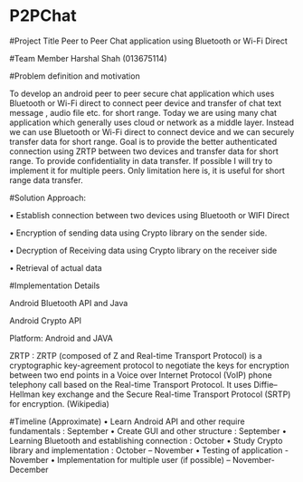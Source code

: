 # P2PChat



#Project Title
Peer to Peer Chat application using Bluetooth or Wi-Fi Direct

#Team Member
Harshal Shah (013675114)

#Problem definition and motivation

To develop an android peer to peer secure chat application which uses Bluetooth or Wi-Fi direct to connect peer device and transfer of chat text message , audio file etc. for short range.
Today we are using many chat application which generally uses cloud or network as a middle layer. Instead we can use Bluetooth or Wi-Fi direct to connect device and we can securely transfer data for short range.
Goal is to provide the better authenticated connection using ZRTP between two devices and transfer data for short range. To provide confidentiality in data transfer. If possible I will try to implement it for multiple peers.
Only limitation here is, it is useful for short range data transfer.

#Solution Approach:

•	Establish connection between two devices using Bluetooth or WIFI Direct

•	Encryption of sending data using Crypto library on the sender side.

•	Decryption of Receiving data using Crypto library on the receiver side

•	Retrieval of actual data

#Implementation Details

Android Bluetooth API and Java

Android Crypto API 

Platform: Android and JAVA

ZRTP : ZRTP (composed of Z and Real-time Transport Protocol) is a cryptographic key-agreement protocol to negotiate the keys for encryption between two end points in a Voice over Internet Protocol (VoIP) phone telephony call based on the Real-time Transport Protocol. It uses Diffie–Hellman key exchange and the Secure Real-time Transport Protocol (SRTP) for encryption. (Wikipedia)

#Timeline (Approximate)
•	Learn Android API and other require fundamentals : September
•	Create GUI and other structure : September
•	Learning Bluetooth and establishing connection : October
•	Study Crypto library and implementation : October – November
•	Testing of application - November
•	Implementation for multiple user (if possible) – November-December
